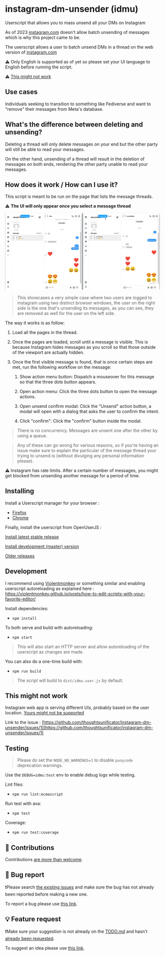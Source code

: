 # instagram-dm-unsender (idmu)

Userscript that allows you to mass unsend all your DMs on Instagram

As of 2023 [instagram.com](https://www.instagram.com) doesn't allow batch unsending of messages which is why this project came to be.

The userscript allows a user to batch unsend DMs in a thread on the web version of [instagram.com](https://www.instagram.com) 

⚠️ Only English is supported as of yet so please set your UI language to English before running the script.

⚠️ [This might not work](#this-might-not-work)


## Use cases

Individuals seeking to transition to something like Fediverse and want to "remove" their messages from Meta's database.

## What's the difference between deleting and unsending?

Deleting a thread will only delete messages on your end but the other party will still be able to read your messages.

On the other hand, unsending of a thread will result in the deletion of messages on both ends, rendering the other party unable to read your messages.

## How does it work / How can I use it?

This script is meant to be run on the page that lists the message threads. 

⚠️ **The UI will only appear once you select a message thread**

![UI Preview](preview.gif)

> This showcases a very simple case where two users are logged to instagram using two distinct browser windows, the user on the right side is the one that's unsending its messages, as you can see, they are removed as well for the user on the left side.

The way it works is as follow:

1. Load all the pages in the thread.
2. Once the pages are loaded, scroll until a message is visible. This is because Instagram hides messages as you scroll so that those outside of the viewport are actually hidden.
3. Once the first visible message is found, that is once certain steps are met, run the following workflow on the message:

     1. Show action menu button:
        Dispatch a mouseover for this message so that the three dots button appears.

     2. Open action menu:
        Click the three dots button to open the message actions.

     3. Open unsend confirm modal:
        Click the "Unsend" action button, a modal will open with a dialog that asks the user to confirm the intent.

     4. Click "confirm":
        Click the "confirm" button inside the modal.
        
> There is no concurrency. Messages are unsent one after the other by using a queue.

>  Any of these can go wrong for various reasons, so if you're having an issue make sure to explain the particular of the message thread your trying to unsend is (without divulging any personal information please).


⚠️ Instagram has rate limits. After a certain number of messages, you might get blocked from unsending another message for a period of time.

## Installing

Install a Userscript manager for your browser :

- [Firefox](https://addons.mozilla.org/en-US/firefox/addon/violentmonkey/)
- [Chrome](https://chrome.google.com/webstore/detail/violentmonkey/jinjaccalgkegednnccohejagnlnfdag?hl=en)

Finally, install the userscript from OpenUserJS :

[Install latest stable release](https://github.com/thoughtsunificator/instagram-dm-unsender/releases/latest/download/idmu.user.js)

[Install development (master) version](https://github.com/thoughtsunificator/instagram-dm-unsender/raw/userscript/idmu.user.js)

[Older releases](https://github.com/thoughtsunificator/instagram-dm-unsender/releases)

## Development

I recommend using [Violentmonkey](https://violentmonkey.github.io/) or something similar and enabling userscript autoreloading as explained here : https://violentmonkey.github.io/posts/how-to-edit-scripts-with-your-favorite-editor/ 

Install dependencies:
- ``npm install``

To both serve and build with autoreloading:
- ``npm start``

> This will also start an HTTP server and allow autoreloading of the userscript as changes are made.

You can also do a one-time build with:
- ``npm run build``

> The script will build to ``dist/idmu.user.js`` by default.

## This might not work

Instagram web app is serving different UIs, probably based on the user location. [Yours might not be supported](https://github.com/thoughtsunificator/instagram-dm-unsender/issues/1)

Link to the issue : [https://github.com/thoughtsunificator/instagram-dm-unsender/issues/1](https://github.com/thoughtsunificator/instagram-dm-unsender/issues/1)

## Testing

> Please do set the  ``NODE_NO_WARNINGS=1`` to disable  ``punycode `` deprecation warnings.

Use the ``DEBUG=idmu:test`` env to enable debug logs while testing.

Lint files:
- ``npm run lint:ecmascript``

Run test with ava:
- ``npm test``

Coverage:
- ``npm run test:coverage``

## 🧒 Contributions

Contributions [are more than welcome](./.github/CONTRIBUTING.md).

## 👾 Bug report 

❗Please search [the existing issues](https://github.com/thoughtsunificator/instagram-dm-unsender/labels/bug) and make sure the bug has not already been reported before making a new one.

To report a bug please use [this link](https://github.com/thoughtsunificator/instagram-dm-unsender/issues/new?template=bug_report.md).

## 💡 Feature request 

❗Make sure your suggestion is not already on the [TODO.md](TODO.md) and hasn't [already been requested](https://github.com/thoughtsunificator/instagram-dm-unsender/labels/enhancement).

To suggest an idea please use [this link](https://github.com/thoughtsunificator/instagram-dm-unsender/issues/new?template=feature_request.md).
       

